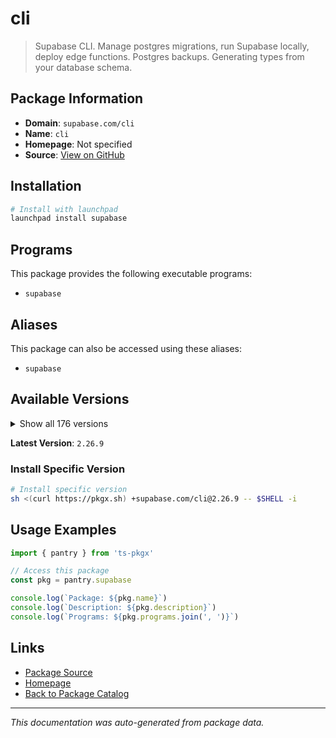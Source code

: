 # cli

> Supabase CLI. Manage postgres migrations, run Supabase locally, deploy edge functions. Postgres backups. Generating types from your database schema.

## Package Information

- **Domain**: `supabase.com/cli`
- **Name**: `cli`
- **Homepage**: Not specified
- **Source**: [View on GitHub](https://github.com/pkgxdev/pantry/tree/main/projects/supabase.com/cli/package.yml)

## Installation

```bash
# Install with launchpad
launchpad install supabase
```

## Programs

This package provides the following executable programs:

- `supabase`

## Aliases

This package can also be accessed using these aliases:

- `supabase`

## Available Versions

<details>
<summary>Show all 176 versions</summary>

- `2.26.9`, `2.24.3`, `2.23.4`, `2.22.12`, `2.22.6`
- `2.22.4`, `2.20.12`, `2.20.5`, `2.20.3`, `2.19.7`
- `2.19.6`, `2.19.5`, `2.15.8`, `2.12.1`, `2.12.0`
- `2.9.6`, `2.6.8`, `2.2.1`, `2.1.1`, `2.0.0`
- `1.226.3`, `1.223.10`, `1.223.7`, `1.219.2`, `1.219.0`
- `1.215.0`, `1.207.9`, `1.207.8`, `1.204.3`, `1.203.0`
- `1.200.3`, `1.192.5`, `1.191.3`, `1.190.0`, `1.188.4`
- `1.187.10`, `1.187.8`, `1.187.3`, `1.183.5`, `1.178.2`
- `1.176.10`, `1.176.9`, `1.176.4`, `1.176.2`, `1.172.2`
- `1.169.8`, `1.169.6`, `1.167.4`, `1.165.0`, `1.164.1`
- `1.163.6`, `1.163.2`, `1.162.4`, `1.161.0`, `1.159.1`
- `1.157.2`, `1.157.1`, `1.153.4`, `1.153.1`, `1.151.1`
- `1.150.0`, `1.149.4`, `1.148.6`, `1.145.4`, `1.145.2`
- `1.142.2`, `1.142.1`, `1.138.1`, `1.138.0`, `1.137.3`
- `1.137.2`, `1.137.1`, `1.137.0`, `1.136.3`, `1.136.2`
- `1.136.1`, `1.136.0`, `1.135.0`, `1.134.8`, `1.134.6`
- `1.134.5`, `1.134.4`, `1.134.3`, `1.134.2`, `1.134.1`
- `1.134.0`, `1.133.3`, `1.133.2`, `1.133.1`, `1.133.0`
- `1.132.1`, `1.132.0`, `1.131.5`, `1.131.4`, `1.131.3`
- `1.131.2`, `1.131.1`, `1.131.0`, `1.130.0`, `1.129.3`
- `1.129.2`, `1.129.1`, `1.129.0`, `1.128.1`, `1.128.0`
- `1.127.4`, `1.127.3`, `1.127.2`, `1.127.1`, `1.127.0`
- `1.126.2`, `1.126.1`, `1.126.0`, `1.125.0`, `1.124.2`
- `1.124.1`, `1.124.0`, `1.123.6`, `1.123.5`, `1.123.4`
- `1.123.3`, `1.123.2`, `1.123.1`, `1.123.0`, `1.122.0`
- `1.121.1`, `1.121.0`, `1.120.0`, `1.119.1`, `1.119.0`
- `1.118.2`, `1.118.1`, `1.118.0`, `1.117.1`, `1.117.0`
- `1.116.1`, `1.116.0`, `1.115.5`, `1.115.4`, `1.115.3`
- `1.115.2`, `1.115.1`, `1.115.0`, `1.114.1`, `1.114.0`
- `1.113.3`, `1.113.2`, `1.113.1`, `1.113.0`, `1.112.2`
- `1.112.1`, `1.112.0`, `1.111.4`, `1.111.3`, `1.111.2`
- `1.111.1`, `1.111.0`, `1.110.3`, `1.110.2`, `1.110.1`
- `1.110.0`, `1.109.1`, `1.109.0`, `1.108.4`, `1.108.3`
- `1.108.2`, `1.108.1`, `1.108.0`, `1.107.1`, `1.107.0`
- `1.106.1`, `1.106.0`, `1.105.0`, `1.104.2`, `1.104.1`
- `1.104.0`

</details>

**Latest Version**: `2.26.9`

### Install Specific Version

```bash
# Install specific version
sh <(curl https://pkgx.sh) +supabase.com/cli@2.26.9 -- $SHELL -i
```

## Usage Examples

```typescript
import { pantry } from 'ts-pkgx'

// Access this package
const pkg = pantry.supabase

console.log(`Package: ${pkg.name}`)
console.log(`Description: ${pkg.description}`)
console.log(`Programs: ${pkg.programs.join(', ')}`)
```

## Links

- [Package Source](https://github.com/pkgxdev/pantry/tree/main/projects/supabase.com/cli/package.yml)
- [Homepage](#)
- [Back to Package Catalog](../package-catalog.md)

---

*This documentation was auto-generated from package data.*
